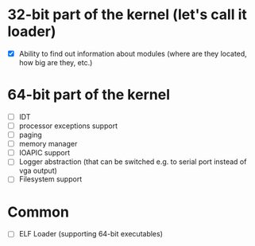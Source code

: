 # 32-bit part of the kernel (let's call it loader)
- [x] Ability to find out information about modules (where are they located, how big are they, etc.)

# 64-bit part of the kernel
- [ ] IDT
- [ ] processor exceptions support
- [ ] paging
- [ ] memory manager
- [ ] IOAPIC support
- [ ] Logger abstraction (that can be switched e.g. to serial port instead of vga output)
- [ ] Filesystem support

# Common
- [ ] ELF Loader (supporting 64-bit executables)
